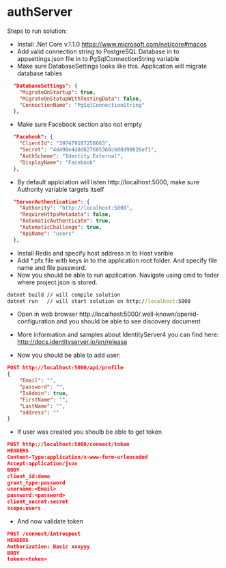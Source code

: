 # authServer

Steps to run solution:
* Install .Net Core v.1.1.0 https://www.microsoft.com/net/core#macos
* Add valid connection string to PostgreSQL Database in to appsettings.json file in to PgSqlConnectionString variable
* Make sure DatabaseSettings looks like this. Application will migrate database tables
```JSON
  "DatabaseSettings": {
    "MigrateOnStartup": true,
    "MigrateOnStatupWithTestingData": false,
    "ConnectionName": "PgSqlConnectionString"
  },
```
* Make sure Facebook section also not empty
```JSON
  "Facebook": {
    "ClientId": "397479107258663",
    "Secret": "4d498e4d8d827605360cb08d90626ef1",
    "AuthScheme": "Identity.External",
    "DisplayName": "Facebook"
  },
```
* By default applciation will listen http://localhost:5000, make sure Authority variable targets itself
```JSON
  "ServerAuthentication": {
    "Authority": "http://localhost:5000",
    "RequireHttpsMetadata": false,
    "AutomaticAuthenticate": true,
    "AutomaticChallenge": true,
    "ApiName": "users"
  },
```
* Install Redis and specify host address in to Host varible
* Add *.pfx file with keys in to the application root folder. And specify file name and file password. 
* Now you should be able to run application. Navigate using cmd to foder where project.json is stored.
```cmd
dotnet build // will compile solution
dotnet run   // will start solution on http://localhost:5000
```
* Open in web browser http://localhost:5000/.well-known/openid-configuration and you should be able to see discovery document
* More information and samples about IdentityServer4 you can find here: http://docs.identityserver.io/en/release

* Now you should be able to add user:
```JSON 
POST http://localhost:5000/api/profile
{
	"Email": "",
	"password": "",
	"IsAdmin": true,
	"FirstName": "",
	"LastName": "",
	"address": ""
}
```
* If user was created you shoulb be able to get token
```JSON
POST http://localhost:5000/connect/token
HEADERS
Content-Type:application/x-www-form-urlencoded
Accept:application/json
BODY
client_id:demo
grant_type:password
username:<Email>
password:<password>
client_secret:secret
scope:users
```
* And now validate token
```JSON
POST /connect/introspect
HEADERS
Authorization: Basic xxxyyy
BODY
token=<token>
```